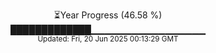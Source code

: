<p align="center">
⏳Year Progress (46.58 %)<br>
█████████████▁▁▁▁▁▁▁▁▁▁▁▁▁▁▁▁▁ <br>
<sub>Updated: Fri, 20 Jun 2025 00:13:29 GMT</sub>
</p>

